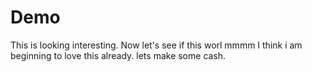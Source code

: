 # Demo


This is looking interesting.
Now let's see if this worl
mmmm
I think i am beginning to love this already.
lets make some cash.
